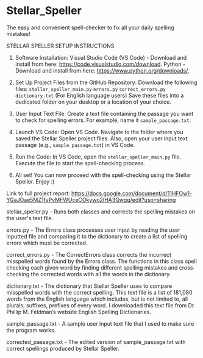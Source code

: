 # Stellar_Speller
The easy and convenient spell-checker to fix all your daily spelling mistakes!

STELLAR SPELLER SETUP INSTRUCTIONS

1. Software Installation:
Visual Studio Code (VS Code) - Download and install from here: https://code.visualstudio.com/download.
Python - Download and install from here: https://www.python.org/downloads/.

3. Set Up Project Files from the GitHub Repository:
Download the following files:
`stellar_speller_main.py`
`errors.py`
`correct_errors.py`
`dictionary.txt` (For English language users)
Save these files into a dedicated folder on your desktop or a location of your choice.

4. User Input Text File:
Create a text file containing the passage you want to check for spelling errors. 
For example, name it `sample_passage.txt`.

5. Launch VS Code:
Open VS Code.
Navigate to the folder where you saved the Stellar Speller project files.
Also, open your user input text passage (e.g., `sample_passage.txt`) in VS Code.

6. Run the Code:
In VS Code, open the `stellar_speller_main.py` file.
Execute the file to start the spell-checking process.

7. All set!
You can now proceed with the spell-checking using the Stellar Speller. Enjoy :)



Link to full project report:  https://docs.google.com/document/d/11HFOw1-YGaJOae5MZ1fyPvMFWUceCOkywo2IHA3Qwqg/edit?usp=sharing


stellar_speller.py - Runs both classes and corrects the spelling mistakes on the user's text file.

errors.py - The Errors class processes user input by reading the user inputted file and comparing it to the dictionary to create a list of spelling errors which must be corrected.

correct_errors.py - The CorrectErrors class corrects the incorrect misspelled words found by the Errors class. The functions in this class spell checking each given word by finding different spelling mistakes and cross-checking the corrected words with all the words in the dictionary.

dictionary.txt - The dictionary that Stellar Speller uses to compare misspelled words with the correct spelling. This text file is a list of 181,080 words from the English language which includes, but is not limited to, all plurals, suffixes, prefixes of every word. I downloaded this text file from Dr. Phillip M. Feldman’s website English Spelling Dictionaries.

sample_passage.txt - A sample user input text file that I used to make sure the program works.

corrected_passage.txt - The edited version of sample_passage.txt with correct spellings produced by Stellar Speller.

